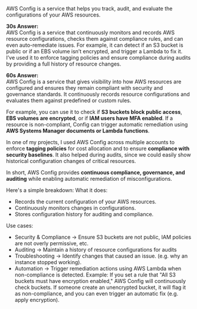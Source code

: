 AWS Config is a service that helps you track, audit, and evaluate the configurations of your AWS resources.

**30s Answer:**  
AWS Config is a service that continuously monitors and records AWS resource configurations, checks them against compliance rules, and can even auto-remediate issues. For example, it can detect if an S3 bucket is public or if an EBS volume isn’t encrypted, and trigger a Lambda to fix it. I’ve used it to enforce tagging policies and ensure compliance during audits by providing a full history of resource changes.

**60s Answer:**  
AWS Config is a service that gives visibility into how AWS resources are configured and ensures they remain compliant with security and governance standards. It continuously records resource configurations and evaluates them against predefined or custom rules.

For example, you can use it to check if **S3 buckets block public access**, **EBS volumes are encrypted**, or if **IAM users have MFA enabled**. If a resource is non-compliant, Config can trigger automatic remediation using **AWS Systems Manager documents or Lambda functions**.

In one of my projects, I used AWS Config across multiple accounts to enforce **tagging policies** for cost allocation and to ensure **compliance with security baselines**. It also helped during audits, since we could easily show historical configuration changes of critical resources.

In short, AWS Config provides **continuous compliance, governance, and auditing** while enabling automatic remediation of misconfigurations.


Here's a simple breakdown:
What it does:
- Records the current configuration of your AWS resources.
- Continuously monitors changes in configurations.
- Stores configuration history for auditing and compliance.

Use cases:
- Security & Compliance -> Ensure S3 buckets are not public, IAM policies are not overly permissive, etc.
- Auditing -> Maintain a history of resource configurations for audits
- Troubleshooting -> Identify changes that caused an issue. (e.g. why an instance stopped working).
- Automation -> Trigger remediation actions using AWS Lambda when non-compliance is detected.
Example:
If you set a rule that "All S3 buckets must have encryption enabled," AWS Config will continuously check buckets. If someone create an unencrypted bucket, it will flag it as non-compliance, and you can even trigger an automatic fix (e.g. apply encryption).